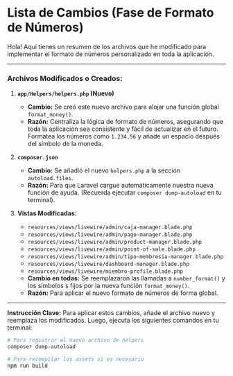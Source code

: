# Lista de Cambios (Fase de Formato de Números)

Hola! Aquí tienes un resumen de los archivos que he modificado para implementar el formato de números personalizado en toda la aplicación.

---

### Archivos Modificados o Creados:

1.  **`app/Helpers/helpers.php` (Nuevo)**
    *   **Cambio:** Se creó este nuevo archivo para alojar una función global `format_money()`.
    *   **Razón:** Centraliza la lógica de formato de números, asegurando que toda la aplicación sea consistente y fácil de actualizar en el futuro. Formatea los números como `1.234,56` y añade un espacio después del símbolo de la moneda.

2.  **`composer.json`**
    *   **Cambio:** Se añadió el nuevo `helpers.php` a la sección `autoload.files`.
    *   **Razón:** Para que Laravel cargue automáticamente nuestra nueva función de ayuda. (Recuerda ejecutar `composer dump-autoload` en tu terminal).

3.  **Vistas Modificadas:**
    *   `resources/views/livewire/admin/caja-manager.blade.php`
    *   `resources/views/livewire/admin/pago-manager.blade.php`
    *   `resources/views/livewire/admin/product-manager.blade.php`
    *   `resources/views/livewire/admin/point-of-sale.blade.php`
    *   `resources/views/livewire/admin/tipo-membresia-manager.blade.php`
    *   `resources/views/livewire/dashboard-manager.blade.php`
    *   `resources/views/livewire/miembro-profile.blade.php`
    *   **Cambio en todas:** Se reemplazaron las llamadas a `number_format()` y los símbolos `$` fijos por la nueva función `format_money()`.
    *   **Razón:** Para aplicar el nuevo formato de números de forma global.

---

**Instrucción Clave:**
Para aplicar estos cambios, añade el archivo nuevo y reemplaza los modificados. Luego, ejecuta los siguientes comandos en tu terminal:

```bash
# Para registrar el nuevo archivo de helpers
composer dump-autoload

# Para recompilar los assets si es necesario
npm run build
```

